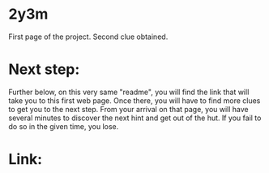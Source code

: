 # 2y3m
First page of the project. Second clue obtained.

# Next step:
Further below, on this very same "readme", you will find the link that will take you to this first web page. Once there, you will have to find more clues to get you to the next step.
From your arrival on that page, you will have several minutes to discover the next hint and get out of the hut. If you fail to do so in the given time, you lose.

# Link:
